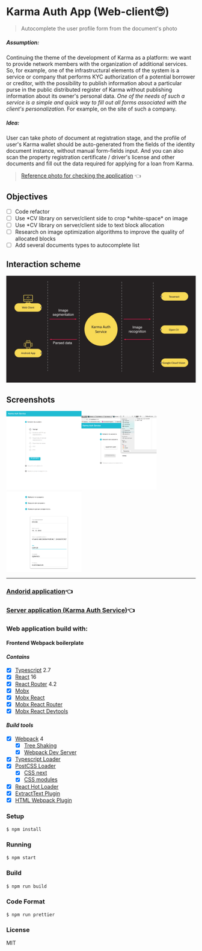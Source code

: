 # Karma Auth App (Web-client😎)
> Autocomplete the user profile form from the document's photo

##### Assumption:
Continuing the theme of the development of Karma as a platform:
we want to provide network members with the organization of additional services.
So, for example, one of the infrastructural elements of the system is a
service or company that performs KYC authorization of a potential
borrower or creditor, with the possibility to publish information
about a particular purse in the public distributed register of Karma
without publishing information about its owner's personal data.
_One of the needs of such a service is a simple and quick way to fill out all forms
associated with the client's personalization._ For example,
on the site of such a company.

##### Idea:
User can take photo of document at registration stage, and the profile of
user's Karma wallet should be auto-generated from the fields of the identity document instance,
without manual form-fields input.
And you can also scan the property registration
certificate / driver's license and other documents and
fill out the data required for applying for a loan from Karma.

> [Reference photo for checking the application](https://drive.google.com/drive/folders/1wbArlgHHJiRz9vYOU0CugtXWScsi8lKU) 👈

## Objectives

* [ ] Code refactor
* [ ] Use *CV library on server/client side to crop *white-space\* on image
* [ ] Use \*CV library on server/client side to text block allocation
* [ ] Research on image optimization algorithms to improve the quality of allocated blocks
* [ ] Add several documents types to autocomplete list

## Interaction scheme
<img src="images/system.jpg" alt="preview 1" width="auto" height="autoc">

## Screenshots
<img src="images/appScreen1.png" alt="preview 1" width="200" height="auto"><img src="images/appScreen2.png" alt="preview 1" width="200" height="auto"><img src="images/appScreen3.png" alt="preview 1" width="200" height="auto">

---

### [Andorid application](https://github.com/LexLeontiev/karmaauth)👈

### [Server application (Karma Auth Service)](https://github.com/MaximZemskov/karma-auth)👈

### Web application build with:

#### Frontend Webpack boilerplate
#### _Contains_

* [x] [Typescript](https://www.typescriptlang.org/) 2.7
* [x] [React](https://facebook.github.io/react/) 16
* [x] [React Router](https://github.com/ReactTraining/react-router) 4.2
* [x] [Mobx](https://github.com/mobxjs/mobx)
* [x] [Mobx React](https://github.com/mobxjs/mobx-react)
* [x] [Mobx React Router](https://github.com/alisd23/mobx-react-router/)
* [x] [Mobx React Devtools](https://github.com/mobxjs/mobx-react-devtools)

#### _Build tools_

* [x] [Webpack](https://webpack.github.io) 4
  * [x] [Tree Shaking](https://webpack.js.org/guides/tree-shaking/)
  * [x] [Webpack Dev Server](https://github.com/webpack/webpack-dev-server)
* [x] [Typescript Loader](https://github.com/TypeStrong/ts-loader)
* [x] [PostCSS Loader](https://github.com/postcss/postcss-loader)
  * [x] [CSS next](https://github.com/MoOx/postcss-cssnext)
  * [x] [CSS modules](https://github.com/css-modules/css-modules)
* [x] [React Hot Loader](https://github.com/gaearon/react-hot-loader)
* [x] [ExtractText Plugin](https://github.com/webpack/extract-text-webpack-plugin)
* [x] [HTML Webpack Plugin](https://github.com/ampedandwired/html-webpack-plugin)

### Setup

```
$ npm install
```

### Running

```
$ npm start
```

### Build

```
$ npm run build
```

### Code Format

```
$ npm run prettier
```

### License

MIT
